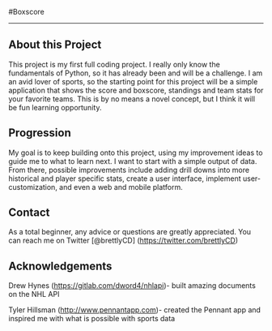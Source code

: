 #Boxscore

---

## About this Project

This project is my first full coding project. I really only know the
fundamentals of Python, so it has already been and will be a challenge.
I am an avid lover of sports, so the starting point for this project will be
a simple application that shows the score and boxscore, standings and team
stats for your favorite teams. This is by no means a novel concept, but I
think it will be fun learning opportunity.

## Progression

My goal is to keep building onto this project, using my improvement ideas to
guide me to what to learn next. I want to start with a simple output of data.
From there, possible improvements include adding drill downs into more
historical and player specific stats, create a user interface, implement
user-customization, and even a web and mobile platform.

## Contact

As a total beginner, any advice or questions are greatly appreciated. You can
reach me on Twitter [@brettlyCD] (https://twitter.com/brettlyCD)

## Acknowledgements

Drew Hynes (https://gitlab.com/dword4/nhlapi)- built amazing documents on the
NHL API

Tyler Hillsman (http://www.pennantapp.com)- created the Pennant app and
inspired me with what is possible with sports data
